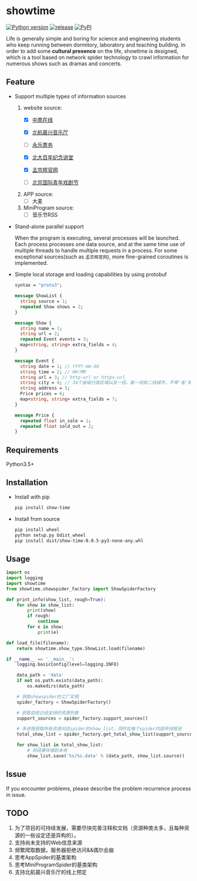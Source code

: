 # showtime

[![Python version](https://img.shields.io/badge/Python-3.5+-brightgreen.svg)](https://github.com/barrierye/showtime#requirements) [![release](https://img.shields.io/github/v/tag/barrierye/showtime?label=release)](https://github.com/barrierye/showtime/releases) [![PyPI](https://img.shields.io/pypi/v/show-time)](https://pypi.org/project/show-time/#files)

Life is generally simple and boring for science and engineering students who keep running between dormitory, laboratory and teaching building. In order to add some __cultural presence__ on the life, showtime is designed, which is a tool based on network spider technology to crawl information for numerous shows such as dramas and concerts.

## Feature

- Support multiple types of information sources

  1. website source:
     - [x] [中票在线](https://www.chinaticket.com/)
     
     - [x] [北航晨兴音乐厅](https://www.forqian.cn/)
     
     - [ ] [永乐票务](https://www.228.com.cn/)

     - [x] [北大百年纪念讲堂](http://www.pku-hall.com)
     
     - [x] [孟京辉官网](http://www.mengjinghui.com.cn/)
     
     - [ ] [北京国际青年戏剧节](http://www.mengjinghui.com.cn/qxj.html?from=singlemessage&isappinstalled=0)
  2. APP source:
     - [ ] 大麦
  3. MiniProgram source:
     - [ ] 音乐节RSS
  
- Stand-alone parallel support

  When the program is executing, several processes will be launched. Each process processes one data source, and at the same time use of multiple threads to handle multiple requests in a process. For some exceptional sources(such as `孟京辉官网`), more fine-grained coroutines is implemented.

- Simple local storage and loading capabilities by using protobuf

  ```protobuf
  syntax = "proto3";
  
  message ShowList {
    string source = 1;
    repeated Show shows = 2;
  }
  
  message Show {
    string name = 1;
    string url = 2;
    repeated Event events = 3;
    map<string, string> extra_fields = 4;
  }
  
  message Event {
    string date = 1; // YYYY-mm-dd
    string time = 2; // HH:MM
    string url = 3; // http-url or https-url
    string city = 4; // 34个省级行政区域以及一线，新一线和二线城市，不带'省'和'市'等后缀，2-3个字
    string address = 5;
    Price prices = 6;
    map<string, string> extra_fields = 7;
  }
  
  message Price {
    repeated float in_sale = 1;
    repeated float sold_out = 2;
  }
  ```

## Requirements

Python3.5+

## Installation

- Install with pip

  ```bash
  pip install show-time
  ```

- Install from source

  ```bash
  pip install wheel
  python setup.py bdist_wheel
  pip install dist/show-time-0.0.5-py3-none-any.whl
  ```

## Usage

```python
import os
import logging
import showtime
from showtime.showspider_factory import ShowSpiderFactory

def print_info(show_list, rough=True):
    for show in show_list:
        print(show)
        if rough:
            continue
        for e in show:
            print(e)

def load_file(filename):
    return showtime.show_type.ShowList.load(filename)

if __name__ == '__main__':
    logging.basicConfig(level=logging.INFO)

    data_path = 'data'
    if not os.path.exists(data_path):
        os.makedirs(data_path)

    # 获取showspider的工厂实例
    spider_factory = ShowSpiderFactory()

    # 获取目前已经支持的资源列表
    support_sources = spider_factory.support_sources()

    # 多进程获取所有资源对应spider的show_list，同时在每个spider内部开线程池
    total_show_list = spider_factory.get_total_show_list(support_sources, is_parallel=True)

    for show_list in total_show_list:
        # 将结果存储到本地
        show_list.save('%s/%s.data' % (data_path, show_list.source))
```

## Issue

If you encounter problems, please describe the problem recurrence process in issue.

## TODO

1. 为了项目的可持续发展，需要尽快完善注释和文档（资源种类太多，且每种资源的一些设定还是异构的）。
2. 支持尚未支持的Web信息来源
3. 频繁爬取数据，服务器拒绝访问&&偶尔会崩
4. 思考AppSpider的基类架构
5. 思考MiniProgramSpider的基类架构
6. 支持北航晨兴音乐厅的线上预定
